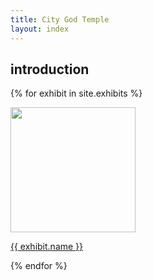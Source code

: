```yaml
---
title: City God Temple
layout: index
---
```


<div id="introduction">
  <h2>
  introduction
  </h2>
</div>

<div id= "exhibit">

   {% for exhibit in site.exhibits %}
      <div id = "grid_cell">
          <a href = "{{ exhibit.url | relative_url }}"><img src="{{ exhibit.index_image_url }}" width=200px height=auto></a>
          <p><a href = "{{ exhibit.url | relative_url }}"> {{ exhibit.name }} </a></p>
      </div>
   {% endfor %}

</div>